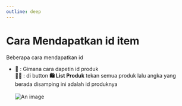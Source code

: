 ```yaml
---
outline: deep
---
```


# Cara Mendapatkan id item
Beberapa cara mendapatkan id

- 👤 : Gimana cara dapetin id produk<br>
🐻‍❄️ : di button **🛍️ List Produk** tekan semua produk lalu angka yang berada disamping ini adalah id produknya<br><br>
![An image](/id.png)